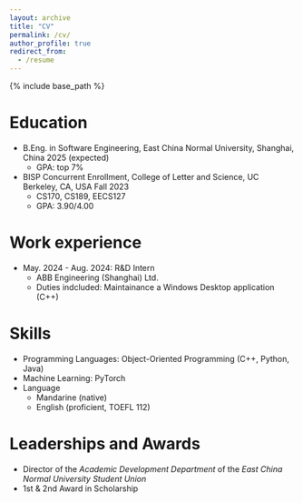 ```yaml
---
layout: archive
title: "CV"
permalink: /cv/
author_profile: true
redirect_from:
  - /resume
---
```


{% include base_path %}

Education
======
* B.Eng. in Software Engineering, East China Normal University, Shanghai, China 2025 (expected)
  * GPA: top 7%
* BISP Concurrent Enrollment, College of Letter and Science, UC Berkeley, CA, USA Fall 2023
  * CS170, CS189, EECS127
  * GPA: 3.90/4.00
[](../images/ucb.png)

Work experience
======
* May. 2024 - Aug. 2024: R&D Intern
  * ABB Engineering (Shanghai) Ltd.
  * Duties indcluded: Maintainance a Windows Desktop application (C++)
  
Skills
======
* Programming Languages: Object-Oriented Programming (C++, Python, Java)
* Machine Learning: PyTorch
* Language
  * Mandarine (native)
  * English (proficient, TOEFL 112)

<!-- Publications
======
  <ul>{% for post in site.publications %}
    {% include archive-single-cv.html %}
  {% endfor %}</ul>
  
Talks
======
  <ul>{% for post in site.talks %}
    {% include archive-single-talk-cv.html %}
  {% endfor %}</ul>
  
Teaching
======
  <ul>{% for post in site.teaching %}
    {% include archive-single-cv.html %}
  {% endfor %}</ul> -->
  
Leaderships and Awards
======
* Director of the *Academic Development Department* of the *East China Normal University Student Union*
* 1st & 2nd Award in Scholarship
